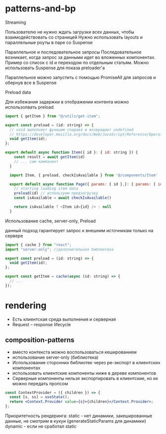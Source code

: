 # patterns-and-bp

Streaming

Пользователю не нужно ждать загрузки всех данных, чтобы взаимодействовать со страницей
Нужно использовать layouts и параллельные роуты в паре со Suspense

Параллельное и последовательное запросы
Последовательное возникает, когда запрос за данными идет во вложенных компонентах.
Пример со список с id и переходом по отдельным статьям. Можно использовать Suspense для показа preloader'а

Параллельное можно запустить с помощью PromiseAll для запросов и обернув все в Suspense

Preload data

Для избежания задержки в отображении контента можно использолвать preload

```js
import { getItem } from "@/utils/get-item";

export const preload = (id: string) => {
  // void выполняет функцию спарава и возвращает undefined
  // https://developer.mozilla.org/docs/Web/JavaScript/Reference/Operators/void
  void getItem(id);
};

export default async function Item({ id }: { id: string }) {
    const result = await getItem(id)
    // ... сам компонент
  }

  import Item, { preload, checkIsAvailable } from '@/components/Item'

  export default async function Page({ params: { id },}: { params: { id: string }}) {
    // starting loading item data
    preload(id) // используем предзагрузку
    const isAvailable = await checkIsAvailable()

    return isAvailable ? <Item id={id} /> : null
  }

```

Использование cache, server-only, Preload

данный подход гарантирует запрос к внешним источникам только на сервере

```js
import { cache } from "react";
import "server-only"; //дополнительная библиотека

export const preload = (id: string) => {
  void getItem(id);
};

export const getItem = cache(async (id: string) => {
  // ...
});
```

# rendering

- Есть клиентская среда выполнения и серверная
- Request – response lifecycle

## composition-patterns

- вместо контекста можно воспользоваться кешированием
- использование server-only (библиотека)
- Использование сторонних библиотек через ре-экспорт в клиентских компонентах
- использовать клиентские компоненты ниже в дереве компонентов
- Серверные компоненты нельзя экспортировать в клиентские, но их можно передать пропсом

```jsx
const ContextProvider = ({ children }) => {
  const [s, ss] = useState();
  return <Context.Provider value={s}>{children}</Context.Provider>;
};
```

Приоритетность рендеринга:
static - нет динамики, закешированные данные, не смотрим в кукуи (generateStaticParams для динамики)
dynamic - если не сработал static
